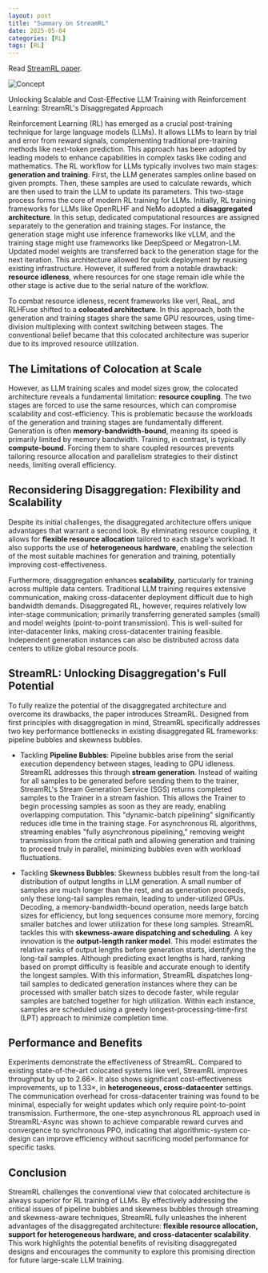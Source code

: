 ```yaml
---
layout: post
title: "Summary on StreamRL"
date: 2025-05-04
categories: [RL]
tags: [RL]
---
```


Read [StreamRL paper](https://arxiv.org/pdf/2504.15930).

![Concept](/assets/images/streamRL.png)

Unlocking Scalable and Cost-Effective LLM Training with Reinforcement Learning: StreamRL's Disaggregated Approach

Reinforcement Learning (RL) has emerged as a crucial post-training technique for large language models (LLMs). It allows LLMs to learn by trial and error from reward signals, complementing traditional pre-training methods like next-token prediction. This approach has been adopted by leading models to enhance capabilities in complex tasks like coding and mathematics.
The RL workflow for LLMs typically involves two main stages: **generation and training**. First, the LLM generates samples online based on given prompts. Then, these samples are used to calculate rewards, which are then used to train the LLM to update its parameters. This two-stage process forms the core of modern RL training for LLMs.
Initially, RL training frameworks for LLMs like OpenRLHF and NeMo adopted a **disaggregated architecture**. In this setup, dedicated computational resources are assigned separately to the generation and training stages. For instance, the generation stage might use inference frameworks like vLLM, and the training stage might use frameworks like DeepSpeed or Megatron-LM. Updated model weights are transferred back to the generation stage for the next iteration. This architecture allowed for quick deployment by reusing existing infrastructure. However, it suffered from a notable drawback: **resource idleness**, where resources for one stage remain idle while the other stage is active due to the serial nature of the workflow.

To combat resource idleness, recent frameworks like verl, ReaL, and RLHFuse shifted to a **colocated architecture**. In this approach, both the generation and training stages share the same GPU resources, using time-division multiplexing with context switching between stages. The conventional belief became that this colocated architecture was superior due to its improved resource utilization.

## The Limitations of Colocation at Scale

However, as LLM training scales and model sizes grow, the colocated architecture reveals a fundamental limitation: **resource coupling**. The two stages are forced to use the same resources, which can compromise scalability and cost-efficiency. This is problematic because the workloads of the generation and training stages are fundamentally different. Generation is often **memory-bandwidth-bound**, meaning its speed is primarily limited by memory bandwidth. Training, in contrast, is typically **compute-bound**. Forcing them to share coupled resources prevents tailoring resource allocation and parallelism strategies to their distinct needs, limiting overall efficiency.

## Reconsidering Disaggregation: Flexibility and Scalability

Despite its initial challenges, the disaggregated architecture offers unique advantages that warrant a second look. By eliminating resource coupling, it allows for **flexible resource allocation** tailored to each stage's workload. It also supports the use of **heterogeneous hardware**, enabling the selection of the most suitable machines for generation and training, potentially improving cost-effectiveness.

Furthermore, disaggregation enhances **scalability**, particularly for training across multiple data centers. Traditional LLM training requires extensive communication, making cross-datacenter deployment difficult due to high bandwidth demands. Disaggregated RL, however, requires relatively low inter-stage communication; primarily transferring generated samples (small) and model weights (point-to-point transmission). This is well-suited for inter-datacenter links, making cross-datacenter training feasible. Independent generation instances can also be distributed across data centers to utilize global resource pools.

## StreamRL: Unlocking Disaggregation's Full Potential

To fully realize the potential of the disaggregated architecture and overcome its drawbacks, the paper introduces StreamRL. Designed from first principles with disaggregation in mind, StreamRL specifically addresses two key performance bottlenecks in existing disaggregated RL frameworks: pipeline bubbles and skewness bubbles.

- Tackling **Pipeline Bubbles**: Pipeline bubbles arise from the serial execution dependency between stages, leading to GPU idleness. StreamRL addresses this through **stream generation**. Instead of waiting for all samples to be generated before sending them to the trainer, StreamRL's Stream Generation Service (SGS) returns completed samples to the Trainer in a stream fashion. This allows the Trainer to begin processing samples as soon as they are ready, enabling overlapping computation. This "dynamic-batch pipelining" significantly reduces idle time in the training stage. For asynchronous RL algorithms, streaming enables "fully asynchronous pipelining," removing weight transmission from the critical path and allowing generation and training to proceed truly in parallel, minimizing bubbles even with workload fluctuations.

- Tackling **Skewness Bubbles**: Skewness bubbles result from the long-tail distribution of output lengths in LLM generation. A small number of samples are much longer than the rest, and as generation proceeds, only these long-tail samples remain, leading to under-utilized GPUs. Decoding, a memory-bandwidth-bound operation, needs large batch sizes for efficiency, but long sequences consume more memory, forcing smaller batches and lower utilization for these long samples. StreamRL tackles this with **skewness-aware dispatching and scheduling**. A key innovation is the **output-length ranker model**. This model estimates the relative ranks of output lengths before generation starts, identifying the long-tail samples. Although predicting exact lengths is hard, ranking based on prompt difficulty is feasible and accurate enough to identify the longest samples. With this information, StreamRL dispatches long-tail samples to dedicated generation instances where they can be processed with smaller batch sizes to decode faster, while regular samples are batched together for high utilization. Within each instance, samples are scheduled using a greedy longest-processing-time-first (LPT) approach to minimize completion time.

## Performance and Benefits

Experiments demonstrate the effectiveness of StreamRL. Compared to existing state-of-the-art colocated systems like verl, StreamRL improves throughput by up to 2.66×. It also shows significant cost-effectiveness improvements, up to 1.33×, in **heterogeneous, cross-datacenter** settings. The communication overhead for cross-datacenter training was found to be minimal, especially for weight updates which only require point-to-point transmission. Furthermore, the one-step asynchronous RL approach used in StreamRL-Async was shown to achieve comparable reward curves and convergence to synchronous PPO, indicating that algorithmic-system co-design can improve efficiency without sacrificing model performance for specific tasks.

## Conclusion

StreamRL challenges the conventional view that colocated architecture is always superior for RL training of LLMs. By effectively addressing the critical issues of pipeline bubbles and skewness bubbles through streaming and skewness-aware techniques, StreamRL fully unleashes the inherent advantages of the disaggregated architecture: **flexible resource allocation, support for heterogeneous hardware, and cross-datacenter scalability**. This work highlights the potential benefits of revisiting disaggregated designs and encourages the community to explore this promising direction for future large-scale LLM training.
